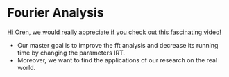 # Fourier Analysis

[Hi Oren, we would really appreciate if you check out this fascinating video!](https://www.youtube.com/watch?v=dQw4w9WgXcQ)

- Our master goal is to improve the fft analysis and decrease its running time by changing the parameters IRT.
- Moreover, we want to find the applications of our research on the real world.
